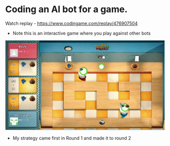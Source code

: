 # Coding an AI bot for a game.
Watch replay - https://www.codingame.com/replay/476907504

* Note this is an interactive game where you play against other bots

![alt text](https://github.com/Gbemiro8/Code-a-la-mode/blob/master/image.png)
* My strategy came first in Round 1 and made it to round 2
